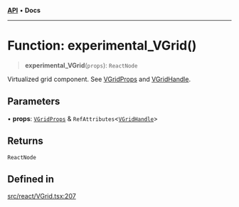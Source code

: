 [**API**](../../API.md) • **Docs**

***

# Function: experimental\_VGrid()

> **experimental\_VGrid**(`props`): `ReactNode`

Virtualized grid component. See [VGridProps](../interfaces/VGridProps.md) and [VGridHandle](../interfaces/VGridHandle.md).

## Parameters

• **props**: [`VGridProps`](../interfaces/VGridProps.md) & `RefAttributes`\<[`VGridHandle`](../interfaces/VGridHandle.md)\>

## Returns

`ReactNode`

## Defined in

[src/react/VGrid.tsx:207](https://github.com/inokawa/virtua/blob/70149236634a031ce9b50980d45a8d922859c032/src/react/VGrid.tsx#L207)
